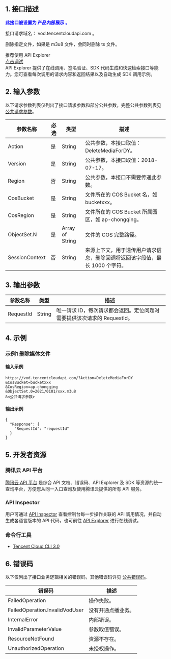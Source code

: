 ## 1. 接口描述

<strong><font color="blue">此接口被设置为 产品内部展示 。</font></strong>

接口请求域名： vod.tencentcloudapi.com 。

删除指定文件，如果是 m3u8 文件，会同时删除 ts 文件。

<div class="rno-api-explorer">
    <div class="rno-api-explorer-inner">
        <div class="rno-api-explorer-hd">
            <div class="rno-api-explorer-title">
                推荐使用 API Explorer
            </div>
            <a href="https://console.cloud.tencent.com/api/explorer?Product=vod&Version=2018-07-17&Action=DeleteMediaForDY" class="rno-api-explorer-btn" hotrep="doc.api.explorerbtn"><i class="rno-icon-explorer"></i>点击调试</a>
        </div>
        <div class="rno-api-explorer-body">
            <div class="rno-api-explorer-cont">
                API Explorer 提供了在线调用、签名验证、SDK 代码生成和快速检索接口等能力。您可查看每次调用的请求内容和返回结果以及自动生成 SDK 调用示例。
            </div>
        </div>
    </div>
</div>

## 2. 输入参数

以下请求参数列表仅列出了接口请求参数和部分公共参数，完整公共参数列表见 [公共请求参数](https://cloud.tencent.com/document/api/213/6976)。

| 参数名称 | 必选 | 类型 | 描述 |
|---------|---------|---------|---------|
| Action | 是 | String | 公共参数，本接口取值：DeleteMediaForDY。 |
| Version | 是 | String | 公共参数，本接口取值：2018-07-17。 |
| Region | 否 | String | 公共参数，本接口不需要传递此参数。 |
| CosBucket | 是 | String | 文件所在的 COS Bucket 名，如 bucketxxx。 |
| CosRegion | 是 | String | 文件所在的 COS Bucket 所属园区，如 ap-chongqing。 |
| ObjectSet.N | 是 | Array of String | 文件的 COS 完整路径。 |
| SessionContext | 否 | String | 来源上下文，用于透传用户请求信息，删除回调将返回该字段值，最长 1000 个字符。 |

## 3. 输出参数

| 参数名称 | 类型 | 描述 |
|---------|---------|---------|
| RequestId | String | 唯一请求 ID，每次请求都会返回。定位问题时需要提供该次请求的 RequestId。|

## 4. 示例

### 示例1 删除媒体文件

#### 输入示例

```
https://vod.tencentcloudapi.com/?Action=DeleteMediaForDY
&CosBucket=bucketxxx
&CosRegion=ap-chongqing
&ObjectSet.0=2021/0101/xxx.m3u8
&<公共请求参数>
```

#### 输出示例

```
{
  "Response": {
    "RequestId": "requestId"
  }
}
```


## 5. 开发者资源

### 腾讯云 API 平台

[腾讯云 API 平台](https://cloud.tencent.com/api) 是综合 API 文档、错误码、API Explorer 及 SDK 等资源的统一查询平台，方便您从同一入口查询及使用腾讯云提供的所有 API 服务。

### API Inspector

用户可通过 [API Inspector](https://cloud.tencent.com/document/product/1278/49361) 查看控制台每一步操作关联的 API 调用情况，并自动生成各语言版本的 API 代码，也可前往 [API Explorer](https://cloud.tencent.com/document/product/1278/46697) 进行在线调试。

### 命令行工具

* [Tencent Cloud CLI 3.0](https://cloud.tencent.com/document/product/440/6176)

## 6. 错误码

以下仅列出了接口业务逻辑相关的错误码，其他错误码详见 [公共错误码](https://cloud.tencent.com/document/api/213/6982)。

| 错误码 | 描述 |
|---------|---------|
| FailedOperation | 操作失败。 |
| FailedOperation.InvalidVodUser | 没有开通点播业务。 |
| InternalError | 内部错误。 |
| InvalidParameterValue | 参数取值错误。 |
| ResourceNotFound | 资源不存在。 |
| UnauthorizedOperation | 未授权操作。 |
